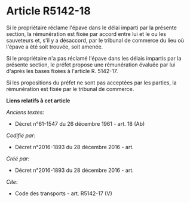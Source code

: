 # Article R5142-18

Si le propriétaire réclame l'épave dans le délai imparti par la présente section, la rémunération est fixée par accord entre
lui et le ou les sauveteurs et, s'il y a désaccord, par le tribunal de commerce du lieu où l'épave a été soit trouvée, soit
amenée. 

Si le propriétaire n'a pas réclamé l'épave dans les délais impartis par la présente section, le préfet propose une
rémunération évaluée par lui d'après les bases fixées à l'article R. 5142-17. 

Si les propositions du préfet ne sont pas acceptées par les parties, la rémunération est fixée par le tribunal de commerce.

**Liens relatifs à cet article**

_Anciens textes_:

  - Décret n°61-1547 du 26 décembre 1961 - art. 18 (Ab)

_Codifié par_:

  - Décret n°2016-1893 du 28 décembre 2016 - art.

_Créé par_:

  - Décret n°2016-1893 du 28 décembre 2016 - art.

_Cite_:

  - Code des transports - art. R5142-17 (V)
